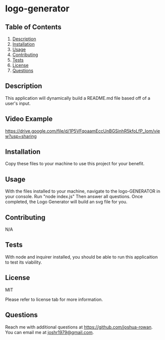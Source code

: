 # logo-generator

## Table of Contents
1. [Description](#Description)
2. [Installation](#Installation)
3. [Usage](#Usage)
4. [Contributing](#Contributing)
5. [Tests](#Tests)
6. [License](#License)
7. [Questions](#Questions)

## Description

This application will dynamically build a README.md file based off of a user's input.

## Video Example
https://drive.google.com/file/d/1P5VFqoaamEccUnBGSinhR5kfoLfP_Iom/view?usp=sharing  

## Installation

Copy these files to your machine to use this project for your benefit.

## Usage

With the files installed to your machine, navigate to the logo-GENERATOR in your console. Run "node index.js" Then answer all questions. Once completed, the Logo Generator will build an svg  file for you.

## Contributing

N/A

## Tests

With node and inquirer installed, you should be able to run this applicaition to test its viability.

## License
MIT

Please refer to license tab for more information.

## Questions

Reach me with additional questions at <https://github.com/joshua-rowan>. 
You can email me at <joshr1979@gmail.com>.
